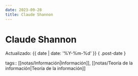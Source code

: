 ```yaml
---
date: 2023-09-28
title: Claude Shannon
---
```


# Claude Shannon

Actualizado: {{ date | date: '%Y-%m-%d' }} { .post-date }

tags:: [[notas/Información|Información]], [[notas/Teoría de la información|Teoría de la información]]
